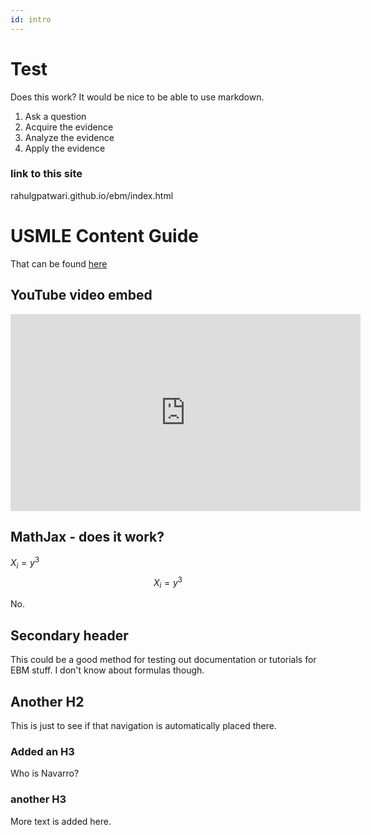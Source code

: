 ```yaml
---
id: intro
---
```


# Test

Does this work? It would be nice to be able to use markdown. 

1. Ask a question
2. Acquire the evidence
3. Analyze the evidence
4. Apply the evidence

### link to this site

rahulgpatwari.github.io/ebm/index.html

# USMLE Content Guide
That can be found [here](usmle_content.md)

## YouTube video embed
<iframe width="560" height="315" src="https://www.youtube.com/embed/YMWX-EIgg-c" title="YouTube video player" frameborder="0" allow="accelerometer; autoplay; clipboard-write; encrypted-media; gyroscope; picture-in-picture; web-share" allowfullscreen></iframe>

## MathJax - does it work?

$X_i = y^3$
$$X_i = y^3$$

No. 




## Secondary header
This could be a good method for testing out documentation or tutorials for EBM stuff. I don't know about formulas though. 

## Another H2
This is just to see if that navigation is automatically placed there. 

### Added an H3
Who is Navarro?

### another H3
More text is added here. 
